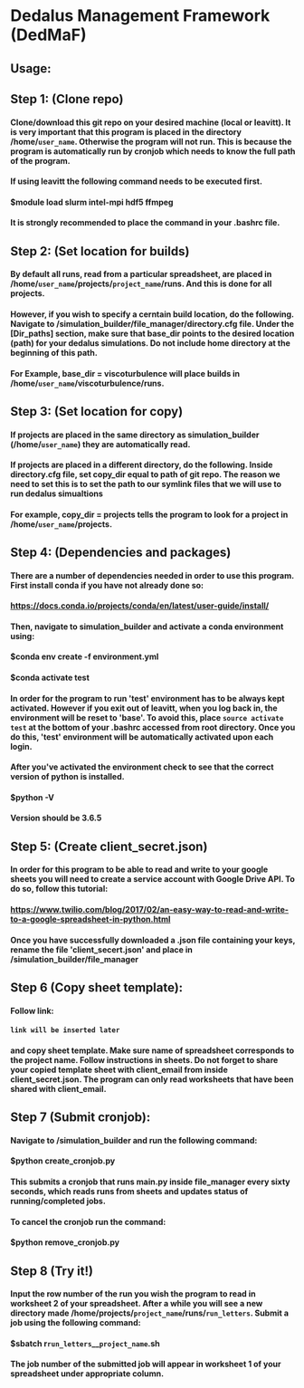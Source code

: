 # Dedalus Management Framework (DedMaF)

## Usage:

## Step 1: (Clone repo)
#### Clone/download this git repo on your desired machine (local or leavitt). It is very important that this program is placed in the directory /home/`user_name`. Otherwise the program will not run. This is because the program is automatically run by cronjob which needs to know the full path of the program.

#### If using leavitt the following command needs to be executed first.

#### $module load slurm intel-mpi hdf5 ffmpeg

#### It is strongly recommended to place the command in your .bashrc file.

## Step 2: (Set location for builds)

#### By default all runs, read from a particular spreadsheet, are placed in /home/`user_name`/projects/`project_name`/runs. And this is done for all projects. 

#### However, if you wish to specify a cerntain build location, do the following. Navigate to /simulation_builder/file_manager/directory.cfg file.  Under the [Dir_paths] section, make sure that base_dir points to the desired location (path) for your dedalus simulations.  Do not include home directory at the beginning of this path.  

#### For Example, base_dir = viscoturbulence will place builds in /home/`user_name`/viscoturbulence/runs. 

## Step 3: (Set location for copy)

#### If projects are placed in the same directory as simulation_builder (/home/`user_name`) they are automatically read.

#### If projects are placed in a different directory, do the following. Inside directory.cfg file, set copy_dir equal to path of git repo.  The reason we need to set this is to set the path to our symlink files that we will use to run dedalus simualtions  

#### For example, copy_dir = projects tells the program to look for a project in /home/`user_name`/projects.

## Step 4: (Dependencies and packages)

#### There are a number of dependencies needed in order to use this program. First install conda if you have not already done so:

#### https://docs.conda.io/projects/conda/en/latest/user-guide/install/ 

#### Then, navigate to simulation_builder and activate a conda environment using:

#### $conda env create -f environment.yml
#### $conda activate test

#### In order for the program to run 'test' environment has to be always kept activated. However if you exit out of leavitt, when you log back in, the environment will be reset to 'base'. To avoid this, place `source activate test` at the bottom of your .bashrc accessed from root directory. Once you do this, 'test' environment will be automatically activated upon each login.

#### After you've activated the environment check to see that the correct version of python is installed.  

#### $python -V

#### Version should be 3.6.5

## Step 5: (Create client_secret.json)

#### In order for this program to be able to read and write to your google sheets you will need to create a service account with Google Drive API. To do so, follow this tutorial:  

#### https://www.twilio.com/blog/2017/02/an-easy-way-to-read-and-write-to-a-google-spreadsheet-in-python.html

#### Once you have successfully downloaded a .json file containing your keys, rename the file 'client_secert.json' and place in /simulation_builder/file_manager

## Step 6 (Copy sheet template):

#### Follow link:

#### `link will be inserted later` 

#### and copy sheet template. Make sure name of spreadsheet corresponds to the project name. Follow instructions in sheets. Do not forget to share your copied template sheet with client_email from inside client_secret.json. The program can only read worksheets that have been shared with client_email.

## Step 7 (Submit cronjob):

#### Navigate to /simulation_builder and run the following command:

#### $python create_cronjob.py

#### This submits a cronjob that runs main.py inside file_manager every sixty seconds, which reads runs from sheets and updates status of running/completed jobs.

#### To cancel the cronjob run the command:

#### $python remove_cronjob.py

## Step 8 (Try it!)

#### Input the row number of the run you wish the program to read in worksheet 2 of your spreadsheet. After a while you will see a new directory made /home/projects/`project_name`/runs/`run_letters`. Submit a job using the following command:

#### $sbatch r`run_letters`__`project_name`.sh

#### The job number of the submitted job will appear in worksheet 1 of your spreadsheet under appropriate column.
